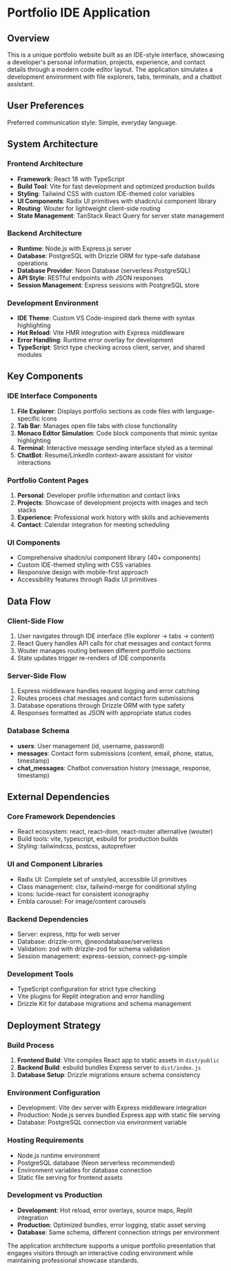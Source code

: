 # Portfolio IDE Application

## Overview

This is a unique portfolio website built as an IDE-style interface, showcasing a developer's personal information, projects, experience, and contact details through a modern code editor layout. The application simulates a development environment with file explorers, tabs, terminals, and a chatbot assistant.

## User Preferences

Preferred communication style: Simple, everyday language.

## System Architecture

### Frontend Architecture
- **Framework**: React 18 with TypeScript
- **Build Tool**: Vite for fast development and optimized production builds
- **Styling**: Tailwind CSS with custom IDE-themed color variables
- **UI Components**: Radix UI primitives with shadcn/ui component library
- **Routing**: Wouter for lightweight client-side routing
- **State Management**: TanStack React Query for server state management

### Backend Architecture
- **Runtime**: Node.js with Express.js server
- **Database**: PostgreSQL with Drizzle ORM for type-safe database operations
- **Database Provider**: Neon Database (serverless PostgreSQL)
- **API Style**: RESTful endpoints with JSON responses
- **Session Management**: Express sessions with PostgreSQL store

### Development Environment
- **IDE Theme**: Custom VS Code-inspired dark theme with syntax highlighting
- **Hot Reload**: Vite HMR integration with Express middleware
- **Error Handling**: Runtime error overlay for development
- **TypeScript**: Strict type checking across client, server, and shared modules

## Key Components

### IDE Interface Components
1. **File Explorer**: Displays portfolio sections as code files with language-specific icons
2. **Tab Bar**: Manages open file tabs with close functionality
3. **Monaco Editor Simulation**: Code block components that mimic syntax highlighting
4. **Terminal**: Interactive message sending interface styled as a terminal
5. **ChatBot**: Resume/LinkedIn context-aware assistant for visitor interactions

### Portfolio Content Pages
1. **Personal**: Developer profile information and contact links
2. **Projects**: Showcase of development projects with images and tech stacks
3. **Experience**: Professional work history with skills and achievements
4. **Contact**: Calendar integration for meeting scheduling

### UI Components
- Comprehensive shadcn/ui component library (40+ components)
- Custom IDE-themed styling with CSS variables
- Responsive design with mobile-first approach
- Accessibility features through Radix UI primitives

## Data Flow

### Client-Side Flow
1. User navigates through IDE interface (file explorer → tabs → content)
2. React Query handles API calls for chat messages and contact forms
3. Wouter manages routing between different portfolio sections
4. State updates trigger re-renders of IDE components

### Server-Side Flow
1. Express middleware handles request logging and error catching
2. Routes process chat messages and contact form submissions
3. Database operations through Drizzle ORM with type safety
4. Responses formatted as JSON with appropriate status codes

### Database Schema
- **users**: User management (id, username, password)
- **messages**: Contact form submissions (content, email, phone, status, timestamp)
- **chat_messages**: Chatbot conversation history (message, response, timestamp)

## External Dependencies

### Core Framework Dependencies
- React ecosystem: react, react-dom, react-router alternative (wouter)
- Build tools: vite, typescript, esbuild for production builds
- Styling: tailwindcss, postcss, autoprefixer

### UI and Component Libraries
- Radix UI: Complete set of unstyled, accessible UI primitives
- Class management: clsx, tailwind-merge for conditional styling
- Icons: lucide-react for consistent iconography
- Embla carousel: For image/content carousels

### Backend Dependencies
- Server: express, http for web server
- Database: drizzle-orm, @neondatabase/serverless
- Validation: zod with drizzle-zod for schema validation
- Session management: express-session, connect-pg-simple

### Development Tools
- TypeScript configuration for strict type checking
- Vite plugins for Replit integration and error handling
- Drizzle Kit for database migrations and schema management

## Deployment Strategy

### Build Process
1. **Frontend Build**: Vite compiles React app to static assets in `dist/public`
2. **Backend Build**: esbuild bundles Express server to `dist/index.js`
3. **Database Setup**: Drizzle migrations ensure schema consistency

### Environment Configuration
- Development: Vite dev server with Express middleware integration
- Production: Node.js serves bundled Express app with static file serving
- Database: PostgreSQL connection via environment variable

### Hosting Requirements
- Node.js runtime environment
- PostgreSQL database (Neon serverless recommended)
- Environment variables for database connection
- Static file serving for frontend assets

### Development vs Production
- **Development**: Hot reload, error overlays, source maps, Replit integration
- **Production**: Optimized bundles, error logging, static asset serving
- **Database**: Same schema, different connection strings per environment

The application architecture supports a unique portfolio presentation that engages visitors through an interactive coding environment while maintaining professional showcase standards.